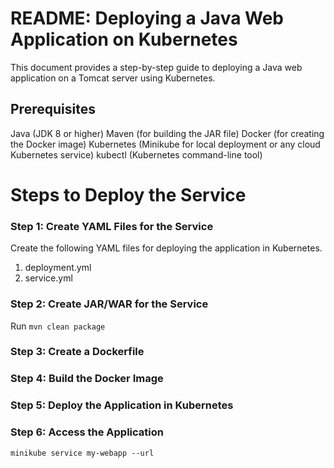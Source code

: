 # README: Deploying a Java Web Application on Kubernetes
This document provides a step-by-step guide to deploying a Java web application on a Tomcat server using Kubernetes.

## Prerequisites
Java (JDK 8 or higher)
Maven (for building the JAR file)
Docker (for creating the Docker image)
Kubernetes (Minikube for local deployment or any cloud Kubernetes service)
kubectl (Kubernetes command-line tool)

# Steps to Deploy the Service
### Step 1: Create YAML Files for the Service
Create the following YAML files for deploying the application in Kubernetes.
1. deployment.yml
2. service.yml
### Step 2: Create JAR/WAR for the Service
Run ```mvn clean package```
### Step 3: Create a Dockerfile
### Step 4: Build the Docker Image
### Step 5: Deploy the Application in Kubernetes
### Step 6: Access the Application
``` minikube service my-webapp --url ```
  
